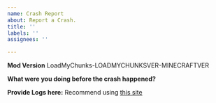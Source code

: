 ```yaml
---
name: Crash Report
about: Report a Crash.
title: ''
labels: ''
assignees: ''

---
```


**Mod Version**
LoadMyChunks-LOADMYCHUNKSVER-MINECRAFTVER

**What were you doing before the crash happened?**

**Provide Logs here:**
Recommend using [this site](https://mclo.gs/)
